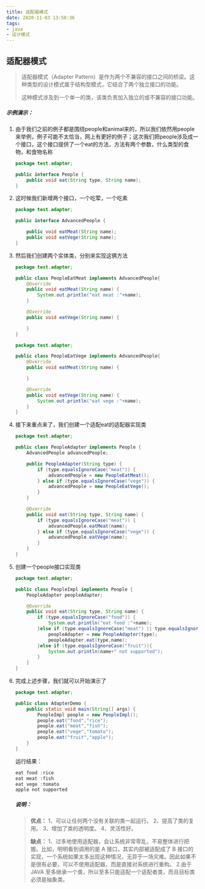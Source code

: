 ```yaml
---
title: 适配器模式
date: 2020-11-03 13:58:36
tags:
- java
- 设计模式
---
```


## 适配器模式

>适配器模式（Adapter Pattern）是作为两个不兼容的接口之间的桥梁。这种类型的设计模式属于结构型模式，它结合了两个独立接口的功能。
>
>这种模式涉及到一个单一的类，该类负责加入独立的或不兼容的接口功能。

##### 示例演示：

1. 由于我们之前的例子都是围绕people和animal来的，所以我们依然用people来举例，例子可能不太恰当，网上有更好的例子；这次我们把people涉及成一个接口，这个接口提供了一个eat的方法，方法有两个参数，什么类型的食物，和食物名称

   ```java
   package test.adapter;
   
   public interface People {
       public void eat(String type, String name);
   }
   ```

2. 这时候我们新增两个接口，一个吃荤，一个吃素

   ```java
   package test.adapter;
   
   public interface AdvancedPeople {
   
       public void eatMeat(String name);
       public void eatVege(String name);
   }
   ```

3. 然后我们创建两个实体类，分别来实现这俩方法

   ```java
   package test.adapter;
   
   public class PeopleEatMeat implements AdvancedPeople{
       @Override
       public void eatMeat(String name) {
           System.out.println("eat meat :"+name);
       }
   
       @Override
       public void eatVege(String name) {
   
       }
   }
   ```

   ```java
   package test.adapter;
   
   public class PeopleEatVege implements AdvancedPeople{
       @Override
       public void eatMeat(String name) {
   
       }
   
       @Override
       public void eatVege(String name) {
           System.out.println("eat vege :"+name);
       }
   }
   ```

4. 接下来重点来了，我们创建一个适配eat的适配器实现类

   ```java
   package test.adapter;
   
   public class PeopleAdapter implements People {
       AdvancedPeople advancedPeople;
   
       public PeopleAdapter(String type) {
           if (type.equalsIgnoreCase("meat")) {
               advancedPeople = new PeopleEatMeat();
           } else if (type.equalsIgnoreCase("vege")) {
               advancedPeople = new PeopleEatVege();
           }
       }
   
       @Override
       public void eat(String type, String name) {
           if (type.equalsIgnoreCase("meat")) {
               advancedPeople.eatMeat(name);
           } else if (type.equalsIgnoreCase("vege")) {
               advancedPeople.eatVege(name);
           }
       }
   }
   ```

5. 创建一个people接口实现类

   ```java
   package test.adapter;
   
   public class PeopleImpl implements People {
       PeopleAdapter peopleAdapter;
   
       @Override
       public void eat(String type, String name) {
           if (type.equalsIgnoreCase("food")) {
               System.out.println("eat food :"+name);
           }else if (type.equalsIgnoreCase("meat") || type.equalsIgnoreCase("vege")){
               peopleAdapter = new PeopleAdapter(type);
               peopleAdapter.eat(type,name);
           }else if (type.equalsIgnoreCase("fruit")){
               System.out.println(name+" not supported");
           }
       }
   }
   ```

6. 完成上述步骤，我们就可以开始演示了

   ```java
   package test.adapter;
   
   public class AdapterDemo {
       public static void main(String[] args) {
           PeopleImpl people = new PeopleImpl();
           people.eat("food","rice");
           people.eat("meat","fish");
           people.eat("vege","tomato");
           people.eat("fruit","apple");
       }
   }
   ```

   运行结果：

   ```java
   eat food :rice
   eat meat :fish
   eat vege :tomato
   apple not supported
   ```

   ##### 说明：

   >**优点：** 1、可以让任何两个没有关联的类一起运行。 2、提高了类的复用。 3、增加了类的透明度。 4、灵活性好。
   >
   >**缺点：** 1、过多地使用适配器，会让系统非常零乱，不易整体进行把握。比如，明明看到调用的是 A 接口，其实内部被适配成了 B 接口的实现，一个系统如果太多出现这种情况，无异于一场灾难。因此如果不是很有必要，可以不使用适配器，而是直接对系统进行重构。 2.由于 JAVA 至多继承一个类，所以至多只能适配一个适配者类，而且目标类必须是抽象类。